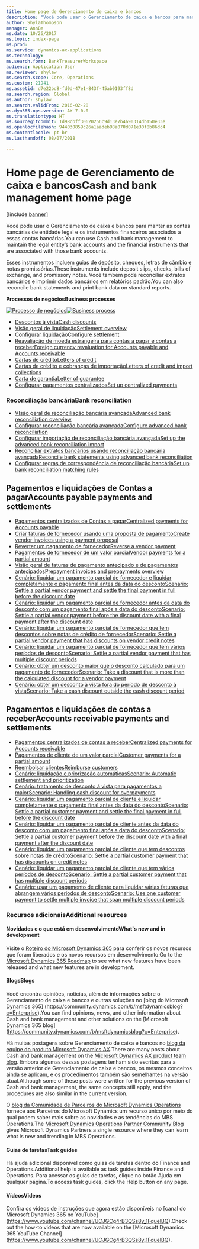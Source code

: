 ```yaml
---
title: Home page de Gerenciamento de caixa e bancos
description: "Você pode usar o Gerenciamento de caixa e bancos para manter as contas bancárias de entidade legal e os instrumentos financeiros associados a essas contas bancárias."
author: ShylaThompson
manager: AnnBe
ms.date: 10/26/2017
ms.topic: index-page
ms.prod: 
ms.service: dynamics-ax-applications
ms.technology: 
ms.search.form: BankTreasurerWorkspace
audience: Application User
ms.reviewer: shylaw
ms.search.scope: Core, Operations
ms.custom: 21941
ms.assetid: d7e22bd8-fd0d-47e1-843f-45ab0193ff8d
ms.search.region: Global
ms.author: shylaw
ms.search.validFrom: 2016-02-28
ms.dyn365.ops.version: AX 7.0.0
ms.translationtype: HT
ms.sourcegitcommit: 1d98cbff30620256c9d13e7b4a90314db150e33e
ms.openlocfilehash: 944030859c26a1aadeb98a070d071e30f8b86dc4
ms.contentlocale: pt-br
ms.lasthandoff: 08/07/2018

---
```


# <a name="cash-and-bank-management-home-page"></a><span data-ttu-id="7d449-103">Home page de Gerenciamento de caixa e bancos</span><span class="sxs-lookup"><span data-stu-id="7d449-103">Cash and bank management home page</span></span>

[!include [banner](../includes/banner.md)]

<span data-ttu-id="7d449-104">Você pode usar o Gerenciamento de caixa e bancos para manter as contas bancárias de entidade legal e os instrumentos financeiros associados a essas contas bancárias.</span><span class="sxs-lookup"><span data-stu-id="7d449-104">You can use Cash and bank management to maintain the legal entity’s bank accounts and the financial instruments that are associated with those bank accounts.</span></span> 

<span data-ttu-id="7d449-105">Esses instrumentos incluem guias de depósito, cheques, letras de câmbio e notas promissórias.</span><span class="sxs-lookup"><span data-stu-id="7d449-105">These instruments include deposit slips, checks, bills of exchange, and promissory notes.</span></span> <span data-ttu-id="7d449-106">Você também pode reconciliar extratos bancários e imprimir dados bancários em relatórios padrão.</span><span class="sxs-lookup"><span data-stu-id="7d449-106">You can also reconcile bank statements and print bank data on standard reports.</span></span>

<span data-ttu-id="7d449-107">**Processos de negócios**</span><span class="sxs-lookup"><span data-stu-id="7d449-107">**Business processes**</span></span>

<span data-ttu-id="7d449-108">[![Processo de negócios](./media/Cash-process.PNG)](./media/Cash-process.PNG)</span><span class="sxs-lookup"><span data-stu-id="7d449-108">[![Business process](./media/Cash-process.PNG)](./media/Cash-process.PNG)</span></span>

-   [<span data-ttu-id="7d449-109">Descontos à vista</span><span class="sxs-lookup"><span data-stu-id="7d449-109">Cash discounts</span></span>](cash-discounts.md)
-   [<span data-ttu-id="7d449-110">Visão geral de liquidação</span><span class="sxs-lookup"><span data-stu-id="7d449-110">Settlement overview</span></span>](settlement-overview.md)
-   [<span data-ttu-id="7d449-111">Configurar liquidação</span><span class="sxs-lookup"><span data-stu-id="7d449-111">Configure settlement</span></span>](configure-settlement.md)
-   [<span data-ttu-id="7d449-112">Reavaliação de moeda estrangeira para contas a pagar e contas a receber</span><span class="sxs-lookup"><span data-stu-id="7d449-112">Foreign currency revaluation for Accounts payable and Accounts receivable</span></span>](foreign-currency-revaluation-accounts-payable-accounts-receivable.md)
-   [<span data-ttu-id="7d449-113">Cartas de crédito</span><span class="sxs-lookup"><span data-stu-id="7d449-113">Letters of credit</span></span>](letters-of-credit.md)
-   [<span data-ttu-id="7d449-114">Cartas de crédito e cobranças de importação</span><span class="sxs-lookup"><span data-stu-id="7d449-114">Letters of credit and import collections</span></span>](letters-of-credit-import-collections.md)
-   [<span data-ttu-id="7d449-115">Carta de garantia</span><span class="sxs-lookup"><span data-stu-id="7d449-115">Letter of guarantee</span></span>](letters-of-guarantee.md)
-   [<span data-ttu-id="7d449-116">Configurar pagamentos centralizados</span><span class="sxs-lookup"><span data-stu-id="7d449-116">Set up centralized payments</span></span>](set-up-centralized-payments.md)

### <a name="bank-reconciliation"></a><span data-ttu-id="7d449-117">Reconciliação bancária</span><span class="sxs-lookup"><span data-stu-id="7d449-117">Bank reconciliation</span></span>

-   [<span data-ttu-id="7d449-118">VIsão geral de reconciliação bancária avançada</span><span class="sxs-lookup"><span data-stu-id="7d449-118">Advanced bank reconciliation overview</span></span>](advanced-bank-reconciliation-overview.md)
-   [<span data-ttu-id="7d449-119">Configurar reconciliação bancária avançada</span><span class="sxs-lookup"><span data-stu-id="7d449-119">Configure advanced bank reconciliation</span></span>](configure-advanced-bank-reconciliation.md)
-   [<span data-ttu-id="7d449-120">Configurar importação de reconciliação bancária avançada</span><span class="sxs-lookup"><span data-stu-id="7d449-120">Set up the advanced bank reconciliation import</span></span>](set-up-advanced-bank-reconciliation-import-process.md)
-   [<span data-ttu-id="7d449-121">Reconciliar extratos bancários usando reconciliação bancária avançada</span><span class="sxs-lookup"><span data-stu-id="7d449-121">Reconcile bank statements using advanced bank reconciliation</span></span>](reconcile-bank-statements-advanced-bank-reconciliation.md)
-   [<span data-ttu-id="7d449-122">Configurar regras de correspondência de reconciliação bancária</span><span class="sxs-lookup"><span data-stu-id="7d449-122">Set up bank reconciliation matching rules</span></span>](set-up-bank-reconciliation-matching-rules.md)


## <a name="accounts-payable-payments-and-settlements"></a><span data-ttu-id="7d449-123">Pagamentos e liquidações de Contas a pagar</span><span class="sxs-lookup"><span data-stu-id="7d449-123">Accounts payable payments and settlements</span></span>
-   [<span data-ttu-id="7d449-124">Pagamentos centralizados de Contas a pagar</span><span class="sxs-lookup"><span data-stu-id="7d449-124">Centralized payments for Accounts payable</span></span>](../accounts-payable/centralized-payments-accounts-payable.md)
-   [<span data-ttu-id="7d449-125">Criar faturas de fornecedor usando uma proposta de pagamento</span><span class="sxs-lookup"><span data-stu-id="7d449-125">Create vendor invoices using a payment proposal</span></span>](../accounts-payable/create-vendor-payments-payment-proposal.md)
-   [<span data-ttu-id="7d449-126">Reverter um pagamento de fornecedor</span><span class="sxs-lookup"><span data-stu-id="7d449-126">Reverse a vendor payment</span></span>](../accounts-payable/reverse-vendor-payment.md)
-   [<span data-ttu-id="7d449-127">Pagamentos de fornecedor de um valor parcial</span><span class="sxs-lookup"><span data-stu-id="7d449-127">Vendor payments for a partial amount</span></span>](../accounts-payable/vendor-payments-partial-amount.md)
-   [<span data-ttu-id="7d449-128">Visão geral de faturas de pagamento antecipado e de pagamentos antecipados</span><span class="sxs-lookup"><span data-stu-id="7d449-128">Prepayment invoices and prepayments overview</span></span>](../accounts-payable/prepayments-invoices-vs-prepayments.md)
-   [<span data-ttu-id="7d449-129">Cenário: liquidar um pagamento parcial de fornecedor e liquidar completamente o pagamento final antes da data do desconto</span><span class="sxs-lookup"><span data-stu-id="7d449-129">Scenario: Settle a partial vendor payment and settle the final payment in full before the discount date</span></span>](../accounts-payable/settle-partial-vendor-payment-or-final-payment-before-discount.md)
-   [<span data-ttu-id="7d449-130">Cenário: liquidar um pagamento parcial de fornecedor antes da data do desconto com um pagamento final após a data do desconto</span><span class="sxs-lookup"><span data-stu-id="7d449-130">Scenario: Settle a partial vendor payment before the discount date with a final payment after the discount date</span></span>](../accounts-payable/settle-partial-vendor-payment-before-discount-or-final-payment-after.md)
-   [<span data-ttu-id="7d449-131">Cenário: liquidar um pagamento parcial de fornecedor que tem descontos sobre notas de crédito de fornecedor</span><span class="sxs-lookup"><span data-stu-id="7d449-131">Scenario: Settle a partial vendor payment that has discounts on vendor credit notes</span></span>](../accounts-payable/settle-partial-vendor-payment-discounts-vendor-credit-notes.md)
-   [<span data-ttu-id="7d449-132">Cenário: liquidar um pagamento parcial de fornecedor que tem vários períodos de desconto</span><span class="sxs-lookup"><span data-stu-id="7d449-132">Scenario: Settle a partial vendor payment that has multiple discount periods</span></span>](../accounts-payable/settle-partial-vendor-payment-multiple-discount-periods.md)
-   [<span data-ttu-id="7d449-133">Cenário: obter um desconto maior que o desconto calculado para um pagamento de fornecedor</span><span class="sxs-lookup"><span data-stu-id="7d449-133">Scenario: Take a discount that is more than the calculated discount for a vendor payment</span></span>](../accounts-payable/take-discount-more-calculated-discount-vendor-payment.md)
-   [<span data-ttu-id="7d449-134">Cenário: obter um desconto à vista fora do período de desconto à vista</span><span class="sxs-lookup"><span data-stu-id="7d449-134">Scenario: Take a cash discount outside the cash discount period</span></span>](../accounts-payable/take-cash-discount-outside-cash-discount-timeframe.md)

## <a name="accounts-receivable-payments-and-settlements"></a><span data-ttu-id="7d449-135">Pagamentos e liquidações de contas a receber</span><span class="sxs-lookup"><span data-stu-id="7d449-135">Accounts receivable payments and settlements</span></span>
-   [<span data-ttu-id="7d449-136">Pagamentos centralizados de contas a receber</span><span class="sxs-lookup"><span data-stu-id="7d449-136">Centralized payments for Accounts receivable</span></span>](../accounts-receivable/centralized-payments-accounts-receivable.md)
-   [<span data-ttu-id="7d449-137">Pagamentos de cliente de um valor parcial</span><span class="sxs-lookup"><span data-stu-id="7d449-137">Customer payments for a partial amount</span></span>](../accounts-receivable/customer-payments-partial-amount.md)
-   [<span data-ttu-id="7d449-138">Reembolsar clientes</span><span class="sxs-lookup"><span data-stu-id="7d449-138">Reimburse customers</span></span>](../accounts-receivable/reimburse-customers.md)
-   [<span data-ttu-id="7d449-139">Cenário: liquidação e priorização automáticas</span><span class="sxs-lookup"><span data-stu-id="7d449-139">Scenario: Automatic settlement and prioritization</span></span>](../accounts-receivable/automatic-settlement-prioritization.md)
-   [<span data-ttu-id="7d449-140">Cenário: tratamento de desconto à vista para pagamentos a maior</span><span class="sxs-lookup"><span data-stu-id="7d449-140">Scenario: Handling cash discount for overpayments</span></span>](../cash-bank-management/cash-discount-handling-overpayments.md)
-   [<span data-ttu-id="7d449-141">Cenário: liquidar um pagamento parcial de cliente e liquidar completamente o pagamento final antes da data do desconto</span><span class="sxs-lookup"><span data-stu-id="7d449-141">Scenario: Settle a partial customer payment and settle the final payment in full before the discount date</span></span>](../accounts-payable/settle-partial-customer-payment-or-final-payment-before-discount.md)
-   [<span data-ttu-id="7d449-142">Cenário: liquidar um pagamento parcial de cliente antes da data do desconto com um pagamento final após a data do desconto</span><span class="sxs-lookup"><span data-stu-id="7d449-142">Scenario: Settle a partial customer payment before the discount date with a final payment after the discount date</span></span>](../accounts-receivable/settle-partial-customer-payment-before-discount-or-final-payment-after.md)
-   [<span data-ttu-id="7d449-143">Cenário: liquidar um pagamento parcial de cliente que tem descontos sobre notas de crédito</span><span class="sxs-lookup"><span data-stu-id="7d449-143">Scenario: Settle a partial customer payment that has discounts on credit notes</span></span>](../accounts-receivable/settle-partial-customer-payment-discounts-credit-notes.md)
-   [<span data-ttu-id="7d449-144">Cenário: liquidar um pagamento parcial de cliente que tem vários períodos de desconto</span><span class="sxs-lookup"><span data-stu-id="7d449-144">Scenario: Settle a partial customer payment that has multiple discount periods</span></span>](../accounts-receivable/settle-partial-customer-payment-multiple-discount-periods.md)
-   [<span data-ttu-id="7d449-145">Cenário: usar um pagamento de cliente para liquidar várias faturas que abrangem vários períodos de desconto</span><span class="sxs-lookup"><span data-stu-id="7d449-145">Scenario: Use one customer payment to settle multiple invoice that span multiple discount periods</span></span>](../accounts-receivable/customer-payment-settle-multiple-invoices-multiple-discount-periods.md)



### <a name="additional-resources"></a><span data-ttu-id="7d449-146">Recursos adicionais</span><span class="sxs-lookup"><span data-stu-id="7d449-146">Additional resources</span></span>

#### <a name="whats-new-and-in-development"></a><span data-ttu-id="7d449-147">Novidades e o que está em desenvolvimento</span><span class="sxs-lookup"><span data-stu-id="7d449-147">What's new and in development</span></span>

<span data-ttu-id="7d449-148">Visite o [Roteiro do Microsoft Dynamics 365](https://roadmap.dynamics.com/) para conferir os novos recursos que foram liberados e os novos recursos em desenvolvimento.</span><span class="sxs-lookup"><span data-stu-id="7d449-148">Go to the [Microsoft Dynamics 365 Roadmap](https://roadmap.dynamics.com/) to see what new features have been released and what new features are in development.</span></span> 

#### <a name="blogs"></a><span data-ttu-id="7d449-149">Blogs</span><span class="sxs-lookup"><span data-stu-id="7d449-149">Blogs</span></span>

<span data-ttu-id="7d449-150">Você encontra opiniões, notícias, além de informações sobre o Gerenciamento de caixa e bancos e outras soluções no [blog do Microsoft Dynamics 365] (https://community.dynamics.com/b/msftdynamicsblog?c=Enterprise).</span><span class="sxs-lookup"><span data-stu-id="7d449-150">You can find opinions, news, and other information about Cash and bank management and other solutions on the [Microsoft Dynamics 365 blog] (https://community.dynamics.com/b/msftdynamicsblog?c=Enterprise).</span></span>

<span data-ttu-id="7d449-151">Há muitas postagens sobre Gerenciamento de caixa e bancos no [blog da equipe do produto Microsoft Dynamics AX](https://blogs.msdn.microsoft.com/dax/).</span><span class="sxs-lookup"><span data-stu-id="7d449-151">There are many posts about Cash and bank management on the [Microsoft Dynamics AX product team blog](https://blogs.msdn.microsoft.com/dax/).</span></span> <span data-ttu-id="7d449-152">Embora algumas dessas postagens tenham sido escritas para a versão anterior de Gerenciamento de caixa e bancos, os mesmos conceitos ainda se aplicam, e os procedimentos também são semelhantes na versão atual.</span><span class="sxs-lookup"><span data-stu-id="7d449-152">Although some of these posts were written for the previous version of Cash and bank management, the same concepts still apply, and the procedures are also similar in the current version.</span></span>

<span data-ttu-id="7d449-153">O [blog da Comunidade de Parceiros do Microsoft Dynamics Operations](https://community.dynamics.com/partner/b/operationspartnercommunityblog) fornece aos Parceiros do Microsoft Dynamics um recurso único por meio do qual podem saber mais sobre as novidades e as tendências do MBS Operations.</span><span class="sxs-lookup"><span data-stu-id="7d449-153">The [Microsoft Dynamics Operations Partner Community Blog](https://community.dynamics.com/partner/b/operationspartnercommunityblog) gives Microsoft Dynamics Partners a single resource where they can learn what is new and trending in MBS Operations.</span></span>

#### <a name="task-guides"></a><span data-ttu-id="7d449-154">Guias de tarefas</span><span class="sxs-lookup"><span data-stu-id="7d449-154">Task guides</span></span>
<span data-ttu-id="7d449-155">Há ajuda adicional disponível como guias de tarefas dentro do Finance and Operations.</span><span class="sxs-lookup"><span data-stu-id="7d449-155">Additional help is available as task guides inside Finance and Operations.</span></span> <span data-ttu-id="7d449-156">Para acessar os guias de tarefas, clique no botão Ajuda em qualquer página.</span><span class="sxs-lookup"><span data-stu-id="7d449-156">To access task guides, click the Help button on any page.</span></span>

#### <a name="videos"></a><span data-ttu-id="7d449-157">Vídeos</span><span class="sxs-lookup"><span data-stu-id="7d449-157">Videos</span></span>

<span data-ttu-id="7d449-158">Confira os vídeos de instruções que agora estão disponíveis no [canal do Microsoft Dynamics 365 no YouTube] (https://www.youtube.com/channel/UCJGCg4rB3QSs8y_1FquelBQ).</span><span class="sxs-lookup"><span data-stu-id="7d449-158">Check out the how-to videos that are now available on the [Microsoft Dynamics 365 YouTube Channel] (https://www.youtube.com/channel/UCJGCg4rB3QSs8y_1FquelBQ).</span></span>

